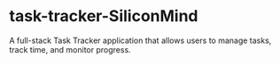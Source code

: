 # task-tracker-SiliconMind
A full-stack Task Tracker application that allows users to manage tasks, track time, and monitor progress.

